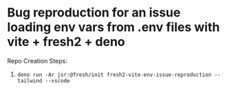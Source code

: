 # Bug reproduction for an issue loading env vars from .env files with vite + fresh2 + deno

Repo Creation Steps:

1. `deno run -Ar jsr:@fresh/init fresh2-vite-env-issue-reproduction --tailwind --vscode`
